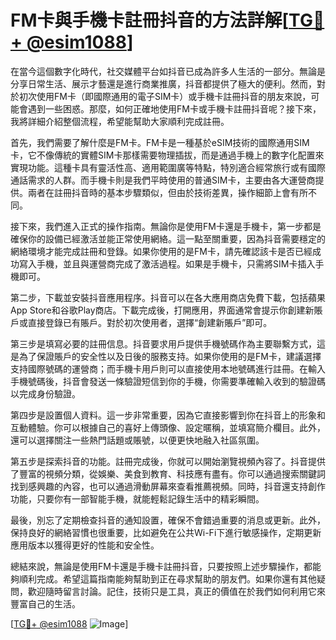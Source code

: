 # FM卡與手機卡註冊抖音的方法詳解[[TG💪+ @esim1088](https://t.me/s/esim1088)]

在當今這個數字化時代，社交媒體平台如抖音已成為許多人生活的一部分。無論是分享日常生活、展示才藝還是進行商業推廣，抖音都提供了極大的便利。然而，對於初次使用FM卡（即國際通用的電子SIM卡）或手機卡註冊抖音的朋友來說，可能會遇到一些困惑。那麼，如何正確地使用FM卡或手機卡註冊抖音呢？接下來，我將詳細介紹整個流程，希望能幫助大家順利完成註冊。

首先，我們需要了解什麼是FM卡。FM卡是一種基於eSIM技術的國際通用SIM卡，它不像傳統的實體SIM卡那樣需要物理插拔，而是通過手機上的數字化配置來實現功能。這種卡具有靈活性高、適用範圍廣等特點，特別適合經常旅行或有國際通話需求的人群。而手機卡則是我們平時使用的普通SIM卡，主要由各大運營商提供。兩者在註冊抖音時的基本步驟類似，但由於技術差異，操作細節上會有所不同。

接下來，我們進入正式的操作指南。無論你是使用FM卡還是手機卡，第一步都是確保你的設備已經激活並能正常使用網絡。這一點至關重要，因為抖音需要穩定的網絡環境才能完成註冊和登錄。如果你使用的是FM卡，請先確認該卡是否已經成功寫入手機，並且與運營商完成了激活過程。如果是手機卡，只需將SIM卡插入手機即可。

第二步，下載並安裝抖音應用程序。抖音可以在各大應用商店免費下載，包括蘋果App Store和谷歌Play商店。下載完成後，打開應用，界面通常會提示你創建新賬戶或直接登錄已有賬戶。對於初次使用者，選擇“創建新賬戶”即可。

第三步是填寫必要的註冊信息。抖音要求用戶提供手機號碼作為主要聯繫方式，這是為了保證賬戶的安全性以及日後的服務支持。如果你使用的是FM卡，建議選擇支持國際號碼的運營商；而手機卡用戶則可以直接使用本地號碼進行註冊。在輸入手機號碼後，抖音會發送一條驗證短信到你的手機，你需要準確輸入收到的驗證碼以完成身份驗證。

第四步是設置個人資料。這一步非常重要，因為它直接影響到你在抖音上的形象和互動體驗。你可以根據自己的喜好上傳頭像、設定暱稱，並填寫簡介欄目。此外，還可以選擇關注一些熱門話題或賬號，以便更快地融入社區氛圍。

第五步是探索抖音的功能。註冊完成後，你就可以開始瀏覽視頻內容了。抖音提供了豐富的視頻分類，從娛樂、美食到教育、科技應有盡有。你可以通過搜索關鍵詞找到感興趣的內容，也可以通過滑動屏幕來查看推薦視頻。同時，抖音還支持創作功能，只要你有一部智能手機，就能輕鬆記錄生活中的精彩瞬間。

最後，別忘了定期檢查抖音的通知設置，確保不會錯過重要的消息或更新。此外，保持良好的網絡習慣也很重要，比如避免在公共Wi-Fi下進行敏感操作，定期更新應用版本以獲得更好的性能和安全性。

總結來說，無論是使用FM卡還是手機卡註冊抖音，只要按照上述步驟操作，都能夠順利完成。希望這篇指南能夠幫助到正在尋求幫助的朋友們。如果你還有其他疑問，歡迎隨時留言討論。記住，技術只是工具，真正的價值在於我們如何利用它來豐富自己的生活。

[[TG💪+ @esim1088](https://t.me/s/esim1088) ![Image](https://i.postimg.cc/4NQfJmqS/Snipaste-2025-05-13-00-14-12.png)]